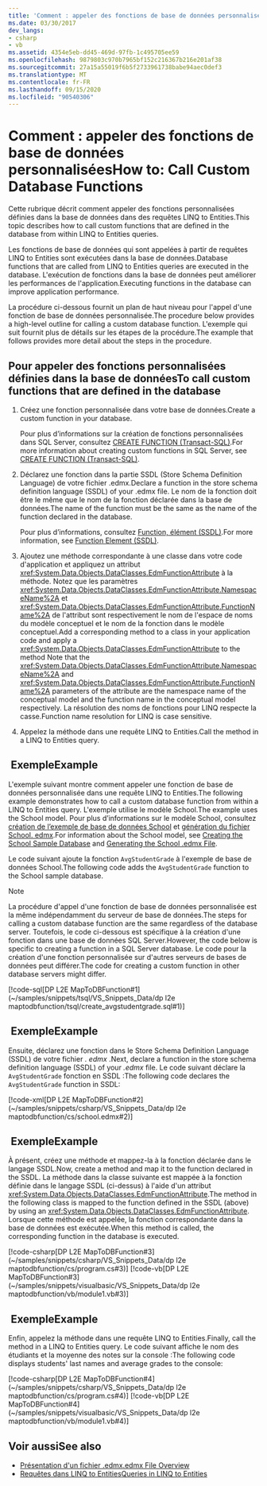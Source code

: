 ```yaml
---
title: 'Comment : appeler des fonctions de base de données personnalisées'
ms.date: 03/30/2017
dev_langs:
- csharp
- vb
ms.assetid: 4354e5eb-dd45-469d-97fb-1c495705ee59
ms.openlocfilehash: 9879803c970b7965bf152c216367b216e201af38
ms.sourcegitcommit: 27a15a55019f6b5f2733961738babe94aec0def3
ms.translationtype: MT
ms.contentlocale: fr-FR
ms.lasthandoff: 09/15/2020
ms.locfileid: "90540306"
---
```

# <a name="how-to-call-custom-database-functions"></a><span data-ttu-id="4d50b-102">Comment : appeler des fonctions de base de données personnalisées</span><span class="sxs-lookup"><span data-stu-id="4d50b-102">How to: Call Custom Database Functions</span></span>

<span data-ttu-id="4d50b-103">Cette rubrique décrit comment appeler des fonctions personnalisées définies dans la base de données dans des requêtes LINQ to Entities.</span><span class="sxs-lookup"><span data-stu-id="4d50b-103">This topic describes how to call custom functions that are defined in the database from within LINQ to Entities queries.</span></span>

<span data-ttu-id="4d50b-104">Les fonctions de base de données qui sont appelées à partir de requêtes LINQ to Entities sont exécutées dans la base de données.</span><span class="sxs-lookup"><span data-stu-id="4d50b-104">Database functions that are called from LINQ to Entities queries are executed in the database.</span></span> <span data-ttu-id="4d50b-105">L'exécution de fonctions dans la base de données peut améliorer les performances de l'application.</span><span class="sxs-lookup"><span data-stu-id="4d50b-105">Executing functions in the database can improve application performance.</span></span>

<span data-ttu-id="4d50b-106">La procédure ci-dessous fournit un plan de haut niveau pour l'appel d'une fonction de base de données personnalisée.</span><span class="sxs-lookup"><span data-stu-id="4d50b-106">The procedure below provides a high-level outline for calling a custom database function.</span></span> <span data-ttu-id="4d50b-107">L'exemple qui suit fournit plus de détails sur les étapes de la procédure.</span><span class="sxs-lookup"><span data-stu-id="4d50b-107">The example that follows provides more detail about the steps in the procedure.</span></span>

## <a name="to-call-custom-functions-that-are-defined-in-the-database"></a><span data-ttu-id="4d50b-108">Pour appeler des fonctions personnalisées définies dans la base de données</span><span class="sxs-lookup"><span data-stu-id="4d50b-108">To call custom functions that are defined in the database</span></span>

1. <span data-ttu-id="4d50b-109">Créez une fonction personnalisée dans votre base de données.</span><span class="sxs-lookup"><span data-stu-id="4d50b-109">Create a custom function in your database.</span></span>

     <span data-ttu-id="4d50b-110">Pour plus d’informations sur la création de fonctions personnalisées dans SQL Server, consultez [CREATE FUNCTION (Transact-SQL)](/sql/t-sql/statements/create-function-transact-sql).</span><span class="sxs-lookup"><span data-stu-id="4d50b-110">For more information about creating custom functions in SQL Server, see [CREATE FUNCTION (Transact-SQL)](/sql/t-sql/statements/create-function-transact-sql).</span></span>

2. <span data-ttu-id="4d50b-111">Déclarez une fonction dans la partie SSDL (Store Schema Definition Language) de votre fichier .edmx.</span><span class="sxs-lookup"><span data-stu-id="4d50b-111">Declare a function in the store schema definition language (SSDL) of your .edmx file.</span></span> <span data-ttu-id="4d50b-112">Le nom de la fonction doit être le même que le nom de la fonction déclarée dans la base de données.</span><span class="sxs-lookup"><span data-stu-id="4d50b-112">The name of the function must be the same as the name of the function declared in the database.</span></span>

     <span data-ttu-id="4d50b-113">Pour plus d’informations, consultez [Function, élément (SSDL)](/ef/ef6/modeling/designer/advanced/edmx/ssdl-spec#function-element-ssdl).</span><span class="sxs-lookup"><span data-stu-id="4d50b-113">For more information, see [Function Element (SSDL)](/ef/ef6/modeling/designer/advanced/edmx/ssdl-spec#function-element-ssdl).</span></span>

3. <span data-ttu-id="4d50b-114">Ajoutez une méthode correspondante à une classe dans votre code d'application et appliquez un attribut <xref:System.Data.Objects.DataClasses.EdmFunctionAttribute> à la méthode. Notez que les paramètres <xref:System.Data.Objects.DataClasses.EdmFunctionAttribute.NamespaceName%2A> et <xref:System.Data.Objects.DataClasses.EdmFunctionAttribute.FunctionName%2A> de l'attribut sont respectivement le nom de l'espace de noms du modèle conceptuel et le nom de la fonction dans le modèle conceptuel.</span><span class="sxs-lookup"><span data-stu-id="4d50b-114">Add a corresponding method to a class in your application code and apply a <xref:System.Data.Objects.DataClasses.EdmFunctionAttribute> to the method Note that the <xref:System.Data.Objects.DataClasses.EdmFunctionAttribute.NamespaceName%2A> and <xref:System.Data.Objects.DataClasses.EdmFunctionAttribute.FunctionName%2A> parameters of the attribute are the namespace name of the conceptual model and the function name in the conceptual model respectively.</span></span> <span data-ttu-id="4d50b-115">La résolution des noms de fonctions pour LINQ respecte la casse.</span><span class="sxs-lookup"><span data-stu-id="4d50b-115">Function name resolution for LINQ is case sensitive.</span></span>

4. <span data-ttu-id="4d50b-116">Appelez la méthode dans une requête LINQ to Entities.</span><span class="sxs-lookup"><span data-stu-id="4d50b-116">Call the method in a LINQ to Entities query.</span></span>  

## <a name="example"></a><span data-ttu-id="4d50b-117"> Exemple</span><span class="sxs-lookup"><span data-stu-id="4d50b-117">Example</span></span>

<span data-ttu-id="4d50b-118">L'exemple suivant montre comment appeler une fonction de base de données personnalisée dans une requête LINQ to Entities.</span><span class="sxs-lookup"><span data-stu-id="4d50b-118">The following example demonstrates how to call a custom database function from within a LINQ to Entities query.</span></span> <span data-ttu-id="4d50b-119">L'exemple utilise le modèle School.</span><span class="sxs-lookup"><span data-stu-id="4d50b-119">The example uses the School model.</span></span> <span data-ttu-id="4d50b-120">Pour plus d’informations sur le modèle School, consultez [création de l’exemple de base de données School](/previous-versions/dotnet/netframework-4.0/bb399731(v=vs.100)) et [génération du fichier School. edmx](/previous-versions/dotnet/netframework-4.0/bb399739(v=vs.100)).</span><span class="sxs-lookup"><span data-stu-id="4d50b-120">For information about the School model, see [Creating the School Sample Database](/previous-versions/dotnet/netframework-4.0/bb399731(v=vs.100)) and [Generating the School .edmx File](/previous-versions/dotnet/netframework-4.0/bb399739(v=vs.100)).</span></span>

<span data-ttu-id="4d50b-121">Le code suivant ajoute la fonction `AvgStudentGrade` à l'exemple de base de données School.</span><span class="sxs-lookup"><span data-stu-id="4d50b-121">The following code adds the `AvgStudentGrade` function to the School sample database.</span></span>

> [!NOTE]
> <span data-ttu-id="4d50b-122">La procédure d'appel d'une fonction de base de données personnalisée est la même indépendamment du serveur de base de données.</span><span class="sxs-lookup"><span data-stu-id="4d50b-122">The steps for calling a custom database function are the same regardless of the database server.</span></span> <span data-ttu-id="4d50b-123">Toutefois, le code ci-dessous est spécifique à la création d'une fonction dans une base de données SQL Server.</span><span class="sxs-lookup"><span data-stu-id="4d50b-123">However, the code below is specific to creating a function in a SQL Server database.</span></span> <span data-ttu-id="4d50b-124">Le code pour la création d'une fonction personnalisée sur d'autres serveurs de bases de données peut différer.</span><span class="sxs-lookup"><span data-stu-id="4d50b-124">The code for creating a custom function in other database servers might differ.</span></span>

[!code-sql[DP L2E MapToDBFunction#1](~/samples/snippets/tsql/VS_Snippets_Data/dp l2e maptodbfunction/tsql/create_avgstudentgrade.sql#1)]

## <a name="example"></a><span data-ttu-id="4d50b-125"> Exemple</span><span class="sxs-lookup"><span data-stu-id="4d50b-125">Example</span></span>

<span data-ttu-id="4d50b-126">Ensuite, déclarez une fonction dans le Store Schema Definition Language (SSDL) de votre fichier *. edmx* .</span><span class="sxs-lookup"><span data-stu-id="4d50b-126">Next, declare a function in the store schema definition language (SSDL) of your *.edmx* file.</span></span> <span data-ttu-id="4d50b-127">Le code suivant déclare la `AvgStudentGrade` fonction en SSDL :</span><span class="sxs-lookup"><span data-stu-id="4d50b-127">The following code declares the `AvgStudentGrade` function in SSDL:</span></span>

[!code-xml[DP L2E MapToDBFunction#2](~/samples/snippets/csharp/VS_Snippets_Data/dp l2e maptodbfunction/cs/school.edmx#2)]

## <a name="example"></a><span data-ttu-id="4d50b-128"> Exemple</span><span class="sxs-lookup"><span data-stu-id="4d50b-128">Example</span></span>

<span data-ttu-id="4d50b-129">À présent, créez une méthode et mappez-la à la fonction déclarée dans le langage SSDL.</span><span class="sxs-lookup"><span data-stu-id="4d50b-129">Now, create a method and map it to the function declared in the SSDL.</span></span> <span data-ttu-id="4d50b-130">La méthode dans la classe suivante est mappée à la fonction définie dans le langage SSDL (ci-dessus) à l'aide d'un attribut <xref:System.Data.Objects.DataClasses.EdmFunctionAttribute>.</span><span class="sxs-lookup"><span data-stu-id="4d50b-130">The method in the following class is mapped to the function defined in the SSDL (above) by using an <xref:System.Data.Objects.DataClasses.EdmFunctionAttribute>.</span></span> <span data-ttu-id="4d50b-131">Lorsque cette méthode est appelée, la fonction correspondante dans la base de données est exécutée.</span><span class="sxs-lookup"><span data-stu-id="4d50b-131">When this method is called, the corresponding function in the database is executed.</span></span>

[!code-csharp[DP L2E MapToDBFunction#3](~/samples/snippets/csharp/VS_Snippets_Data/dp l2e maptodbfunction/cs/program.cs#3)]
[!code-vb[DP L2E MapToDBFunction#3](~/samples/snippets/visualbasic/VS_Snippets_Data/dp l2e maptodbfunction/vb/module1.vb#3)]

## <a name="example"></a><span data-ttu-id="4d50b-132"> Exemple</span><span class="sxs-lookup"><span data-stu-id="4d50b-132">Example</span></span>

<span data-ttu-id="4d50b-133">Enfin, appelez la méthode dans une requête LINQ to Entities.</span><span class="sxs-lookup"><span data-stu-id="4d50b-133">Finally, call the method in a LINQ to Entities query.</span></span> <span data-ttu-id="4d50b-134">Le code suivant affiche le nom des étudiants et la moyenne des notes sur la console :</span><span class="sxs-lookup"><span data-stu-id="4d50b-134">The following code displays students' last names and average grades to the console:</span></span>

[!code-csharp[DP L2E MapToDBFunction#4](~/samples/snippets/csharp/VS_Snippets_Data/dp l2e maptodbfunction/cs/program.cs#4)]
[!code-vb[DP L2E MapToDBFunction#4](~/samples/snippets/visualbasic/VS_Snippets_Data/dp l2e maptodbfunction/vb/module1.vb#4)]

## <a name="see-also"></a><span data-ttu-id="4d50b-135">Voir aussi</span><span class="sxs-lookup"><span data-stu-id="4d50b-135">See also</span></span>

- <span data-ttu-id="4d50b-136">[Présentation d'un fichier .edmx](/previous-versions/dotnet/netframework-4.0/cc982042(v=vs.100))</span><span class="sxs-lookup"><span data-stu-id="4d50b-136">[.edmx File Overview](/previous-versions/dotnet/netframework-4.0/cc982042(v=vs.100))</span></span>
- [<span data-ttu-id="4d50b-137">Requêtes dans LINQ to Entities</span><span class="sxs-lookup"><span data-stu-id="4d50b-137">Queries in LINQ to Entities</span></span>](queries-in-linq-to-entities.md)
